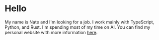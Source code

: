 # Hello

My name is Nate and I'm looking for a job. I work mainly with TypeScript, Python, and Rust. I'm spending most of my time on AI. You can find my personal website with more information [here](https://natedavis.dev).
